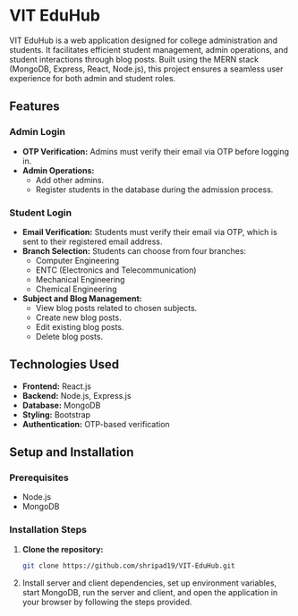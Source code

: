 # **VIT EduHub**

VIT EduHub is a web application designed for college administration and students. It facilitates efficient student management, admin operations, and student interactions through blog posts. Built using the MERN stack (MongoDB, Express, React, Node.js), this project ensures a seamless user experience for both admin and student roles.

## **Features**

### **Admin Login**
- **OTP Verification:** Admins must verify their email via OTP before logging in.
- **Admin Operations:**
  - Add other admins.
  - Register students in the database during the admission process.

### **Student Login**
- **Email Verification:** Students must verify their email via OTP, which is sent to their registered email address.
- **Branch Selection:** Students can choose from four branches:
  - Computer Engineering
  - ENTC (Electronics and Telecommunication)
  - Mechanical Engineering
  - Chemical Engineering
- **Subject and Blog Management:**
  - View blog posts related to chosen subjects.
  - Create new blog posts.
  - Edit existing blog posts.
  - Delete blog posts.

## **Technologies Used**

- **Frontend:** React.js
- **Backend:** Node.js, Express.js
- **Database:** MongoDB
- **Styling:** Bootstrap
- **Authentication:** OTP-based verification

## **Setup and Installation**

### **Prerequisites**
- Node.js
- MongoDB

### **Installation Steps**

1. **Clone the repository:**
   ```bash
   git clone https://github.com/shripad19/VIT-EduHub.git
2.  Install server and client dependencies, set up environment variables, start MongoDB, run the server and client, and open the application in your browser by following the steps provided.
